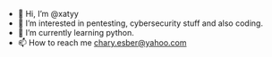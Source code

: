 - 👋 Hi, I’m @xatyy
- 👀 I’m interested in pentesting, cybersecurity stuff and also coding.
- 🌱 I’m currently learning python.
- 📫 How to reach me chary.esber@yahoo.com

